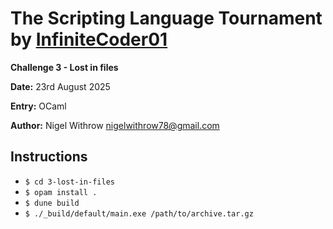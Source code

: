 
# The Scripting Language Tournament by [InfiniteCoder01](https://github.com/infiniteCoder01)

**Challenge 3 - Lost in files**

**Date:** 23rd August 2025

**Entry:**  OCaml

**Author:** Nigel Withrow <nigelwithrow78@gmail.com>

## Instructions
+ `$ cd 3-lost-in-files`
+ `$ opam install .`
+ `$ dune build`
+ `$ ./_build/default/main.exe /path/to/archive.tar.gz`
